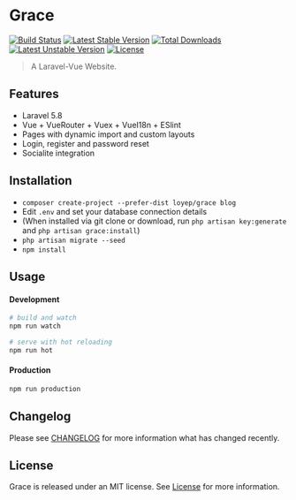 # Grace

[![Build Status](https://travis-ci.org/loyep/grace.svg?branch=master)](https://travis-ci.org/loyep/grace)
[![Latest Stable Version](https://poser.pugx.org/loyep/grace/v/stable)](https://packagist.org/packages/loyep/grace)
[![Total Downloads](https://poser.pugx.org/loyep/grace/downloads)](https://packagist.org/packages/loyep/grace)
[![Latest Unstable Version](https://poser.pugx.org/loyep/grace/v/unstable)](https://packagist.org/packages/loyep/grace)
[![License](https://poser.pugx.org/loyep/grace/license)](https://packagist.org/packages/loyep/grace)

> A Laravel-Vue Website.

## Features

- Laravel 5.8 
- Vue + VueRouter + Vuex + VueI18n + ESlint
- Pages with dynamic import and custom layouts
- Login, register and password reset
- Socialite integration

## Installation

- `composer create-project --prefer-dist loyep/grace blog`
- Edit `.env` and set your database connection details
- (When installed via git clone or download, run `php artisan key:generate` and `php artisan grace:install`)
- `php artisan migrate --seed`
- `npm install`

## Usage

#### Development

```bash
# build and watch
npm run watch

# serve with hot reloading
npm run hot
```

#### Production

```bash
npm run production
```

## Changelog

Please see [CHANGELOG](CHANGELOG.md) for more information what has changed recently.


## License

Grace is released under an MIT license. See [License](LICENSE) for more information.
